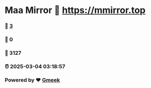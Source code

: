 # Maa Mirror :link: https://mmirror.top 
### :page_facing_up: [3](https://mmirror.top/tag.html) 
### :speech_balloon: 0 
### :hibiscus: 3127 
### :alarm_clock: 2025-03-04 03:18:57 
### Powered by :heart: [Gmeek](https://github.com/Meekdai/Gmeek)
